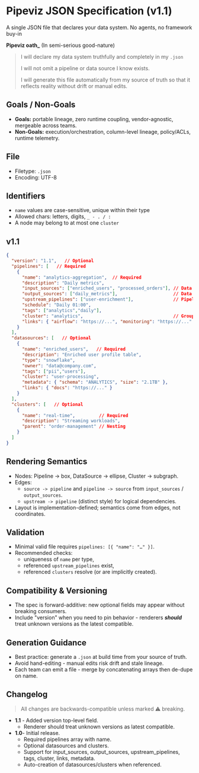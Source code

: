 # Pipeviz JSON Specification (v1.1)

A single JSON file that declares your data system. No agents, no framework buy-in

**Pipeviz oath_** (In semi-serious good-nature)
> I will declare my data system truthfully and completely in my `.json`
>
> I will not omit a pipeline or data source I know exists.
>
> I will generate this file automatically from my source of truth
so that it reflects reality without drift or manual edits.

## Goals / Non-Goals
- **Goals:** portable lineage, zero runtime coupling, vendor-agnostic, mergeable across teams.
- **Non-Goals:** execution/orchestration, column-level lineage, policy/ACLs, runtime telemetry.

## File
- Filetype: `.json`
- Encoding: UTF-8

## Identifiers
- `name` values are case-sensitive, unique within their type
- Allowed chars: letters, digits, `_ - . / :`
- A node may belong to at most one `cluster`

## v1.1
```json
{
  "version": "1.1",   // Optional
  "pipelines": [   // Required
    {
      "name": "analytics-aggregation",  // Required
      "description": "Daily metrics",
      "input_sources": ["enriched_users", "processed_orders"], // Data flow in
      "output_sources": ["daily_metrics"],                     // Data flow out
      "upstream_pipelines": ["user-enrichment"],               // Pipeline deps
      "schedule": "Daily 01:00",
      "tags": ["analytics","daily"],
      "cluster": "analytics",                                  // Groups in UI
      "links": { "airflow": "https://...", "monitoring": "https://..." }
    }
  ],
  "datasources": [   // Optional
    {
      "name": "enriched_users",   // Required
      "description": "Enriched user profile table",
      "type": "snowflake",
      "owner": "data@company.com",
      "tags": ["pii","users"],
      "cluster": "user-processing",
      "metadata": { "schema": "ANALYTICS", "size": "2.1TB" },
      "links": { "docs": "https://..." }
    }
  ],
  "clusters": [   // Optional
    {
      "name": "real-time",         // Required
      "description": "Streaming workloads",
      "parent": "order-management" // Nesting
    }
  ]
}
```
## Rendering Semantics
- Nodes: Pipeline -> box, DataSource -> ellipse, Cluster -> subgraph.
- Edges:
   - `source -> pipeline` and `pipeline -> source` from `input_sources` / `output_sources`.
   - `upstream -> pipeline` (distinct style) for logical dependencies.
- Layout is implementation-defined; semantics come from edges, not coordinates.

## Validation
- Minimal valid file requires `pipelines: [{ "name": "…" }]`.
- Recommended checks:
    - uniqueness of `name` per type,
    - referenced `upstream_pipelines` exist,
    - referenced `clusters` resolve (or are implicitly created).

## Compatibility & Versioning
- The spec is forward-additive: new optional fields may appear without breaking consumers.
- Include "version" when you need to pin behavior - renderers **_should_** treat unknown versions as the latest compatible.

## Generation Guidance
- Best practice: generate a `.json` at build time from your source of truth.
- Avoid hand-editing - manual edits risk drift and stale lineage.
- Each team can emit a file - merge by concatenating arrays then de-dupe on name.

## Changelog
> All changes are backwards-compatible unless marked ⚠️ breaking.

- **1.1** - Added version top-level field.
   - Renderer should treat unknown versions as latest compatible.
- **1.0**- Initial release.
   - Required pipelines array with name.
   - Optional datasources and clusters.
   - Support for input_sources, output_sources, upstream_pipelines, tags, cluster, links, metadata.
   - Auto-creation of datasources/clusters when referenced.
